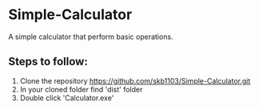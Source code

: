 # Simple-Calculator
A simple calculator that perform basic operations.

## Steps to follow:
1. Clone the repository https://github.com/skb1103/Simple-Calculator.git
2. In your cloned folder find 'dist' folder
3. Double click 'Calculator.exe'
